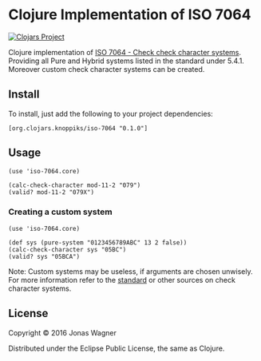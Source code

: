 # Clojure Implementation of ISO 7064

[![Clojars Project](https://img.shields.io/clojars/v/org.clojars.knoppiks/iso-7064.svg)](https://clojars.org/org.clojars.knoppiks/iso-7064)

Clojure implementation of [ISO 7064 - Check check character systems][1].
Providing all Pure and Hybrid systems listed in the standard under 5.4.1.
Moreover custom check character systems can be created.

## Install

To install, just add the following to your project dependencies:
```
[org.clojars.knoppiks/iso-7064 "0.1.0"]
```

## Usage

```
(use 'iso-7064.core)

(calc-check-character mod-11-2 "079")
(valid? mod-11-2 "079X")
```

### Creating a custom system

```
(use 'iso-7064.core)

(def sys (pure-system "0123456789ABC" 13 2 false))
(calc-check-character sys "05BC")
(valid? sys "05BCA")
```
Note: Custom systems may be useless, if arguments are chosen unwisely.
For more information refer to the [standard][1] or other sources on check
character systems. 

## License

Copyright © 2016 Jonas Wagner

Distributed under the Eclipse Public License, the same as Clojure.

[1]: https://www.iso.org/obp/ui/#iso:std:iso-iec:7064:ed-1:v1:en
